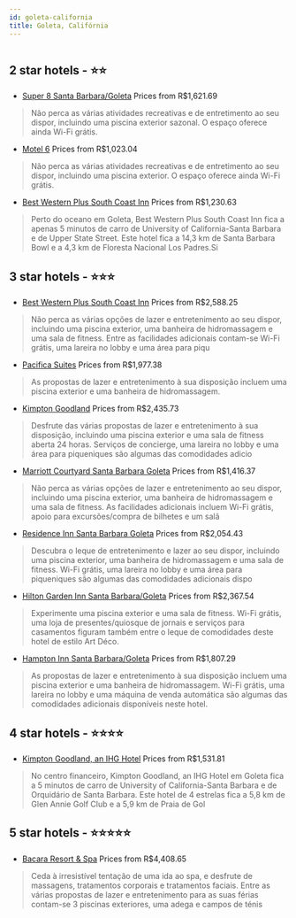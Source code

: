 ```yaml
---
id: goleta-california
title: Goleta, Califórnia
---
```


<center><img src="https://i.travelapi.com/hotels/1000000/20000/13300/13294/a8258931_z.jpg" alt="" /></center>


##  2 star hotels - ⭐️⭐️

-    [Super 8 Santa Barbara/Goleta](https://www.hurb.com/br/aud/https://www.hurb.com/br/hotels/goleta/super-8-santa-barbara-goleta-HT-PHLA?cmp=18055) Prices from R$1,621.69
   > Não perca as várias atividades recreativas e de entretimento ao seu dispor, incluindo uma piscina exterior sazonal. O espaço oferece ainda Wi-Fi grátis.
-    [Motel 6](https://www.hurb.com/br/aud/https://www.hurb.com/br/hotels/goleta/motel-6-HT-SAC3?cmp=18055) Prices from R$1,023.04
   > Não perca as várias atividades recreativas e de entretimento ao seu dispor, incluindo uma piscina exterior. O espaço oferece ainda Wi-Fi grátis.
-    [Best Western Plus South Coast Inn](https://www.hurb.com/br/aud/https://www.hurb.com/br/hotels/goleta/best-western-plus-south-coast-inn-HT-5N8V?cmp=18055) Prices from R$1,230.63
   > Perto do oceano em Goleta, Best Western Plus South Coast Inn fica a apenas 5 minutos de carro de University of California-Santa Barbara e de Upper State Street.  Este hotel fica a 14,3 km de Santa Barbara Bowl e a 4,3 km de Floresta Nacional Los Padres.Si

##  3 star hotels - ⭐️⭐️⭐️

-    [Best Western Plus South Coast Inn](https://www.hurb.com/br/aud/https://www.hurb.com/br/hotels/goleta/best-western-plus-south-coast-inn-HT-U5D3?cmp=18055) Prices from R$2,588.25
   > Não perca as várias opções de lazer e entretenimento ao seu dispor, incluindo uma piscina exterior, uma banheira de hidromassagem e uma sala de fitness. Entre as facilidades adicionais contam-se Wi-Fi grátis, uma lareira no lobby e uma área para piqu
-    [Pacifica Suites](https://www.hurb.com/br/aud/https://www.hurb.com/br/hotels/goleta/pacifica-suites-HT-MRFO?cmp=18055) Prices from R$1,977.38
   > As propostas de lazer e entretenimento à sua disposição incluem uma piscina exterior e uma banheira de hidromassagem.
-    [Kimpton Goodland](https://www.hurb.com/br/aud/https://www.hurb.com/br/hotels/goleta/kimpton-goodland-HT-BH8J?cmp=18055) Prices from R$2,435.73
   > Desfrute das várias propostas de lazer e entretenimento à sua disposição, incluindo uma piscina exterior e uma sala de fitness aberta 24 horas. Serviços de concierge, uma lareira no lobby e uma área para piqueniques são algumas das comodidades adicio
-    [Marriott Courtyard Santa Barbara Goleta](https://www.hurb.com/br/aud/https://www.hurb.com/br/hotels/goleta/marriott-courtyard-santa-barbara-goleta-HT-V9VJ?cmp=18055) Prices from R$1,416.37
   > Não perca as várias opções de lazer e entretenimento ao seu dispor, incluindo uma piscina exterior, uma banheira de hidromassagem e uma sala de fitness. As facilidades adicionais incluem Wi-Fi grátis, apoio para excursões/compra de bilhetes e um salã
-    [Residence Inn Santa Barbara Goleta](https://www.hurb.com/br/aud/https://www.hurb.com/br/hotels/goleta/residence-inn-santa-barbara-goleta-HT-NZQZ?cmp=18055) Prices from R$2,054.43
   > Descubra o leque de entretenimento e lazer ao seu dispor, incluindo uma piscina exterior, uma banheira de hidromassagem e uma sala de fitness. Wi-Fi grátis, uma lareira no lobby e uma área para piqueniques são algumas das comodidades adicionais dispo
-    [Hilton Garden Inn Santa Barbara/Goleta](https://www.hurb.com/br/aud/https://www.hurb.com/br/hotels/goleta/hilton-garden-inn-santa-barbara-goleta-HT-M5PF?cmp=18055) Prices from R$2,367.54
   > Experimente uma piscina exterior e uma sala de fitness. Wi-Fi grátis, uma loja de presentes/quiosque de jornais e serviços para casamentos figuram também entre o leque de comodidades deste hotel de estilo Art Déco.
-    [Hampton Inn Santa Barbara/Goleta](https://www.hurb.com/br/aud/https://www.hurb.com/br/hotels/goleta/hampton-inn-santa-barbara-goleta-HT-FOOQ?cmp=18055) Prices from R$1,807.29
   > As propostas de lazer e entretenimento à sua disposição incluem uma piscina exterior e uma banheira de hidromassagem. Wi-Fi grátis, uma lareira no lobby e uma máquina de venda automática são algumas das comodidades adicionais disponíveis neste hotel.

##  4 star hotels - ⭐️⭐️⭐️⭐️

-    [Kimpton Goodland, an IHG Hotel](https://www.hurb.com/br/aud/https://www.hurb.com/br/hotels/goleta/kimpton-goodland-an-ihg-hotel-HT-WRKE?cmp=18055) Prices from R$1,531.81
   > No centro financeiro, Kimpton Goodland, an IHG Hotel em Goleta fica a 5 minutos de carro de University of California-Santa Barbara e de Orquidário de Santa Barbara.  Este hotel de 4 estrelas fica a 5,8 km de Glen Annie Golf Club e a 5,9 km de Praia de Gol

##  5 star hotels - ⭐️⭐️⭐️⭐️⭐️

-    [Bacara Resort & Spa](https://www.hurb.com/br/aud/https://www.hurb.com/br/hotels/goleta/bacara-resort-spa-HT-VL39?cmp=18055) Prices from R$4,408.65
   > Ceda à irresistível tentação de uma ida ao spa, e desfrute de massagens, tratamentos corporais e tratamentos faciais. Entre as várias propostas de lazer e entretenimento para as suas férias contam-se 3 piscinas exteriores, uma adega e campos de ténis
